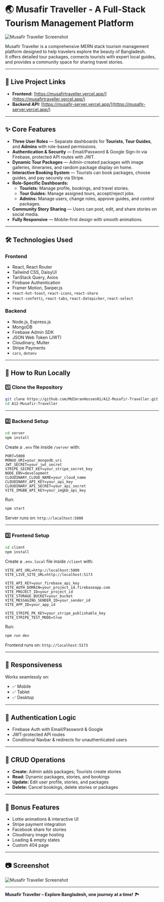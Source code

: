 
# 🌏 Musafir Traveller - A Full-Stack Tourism Management Platform

![Musafir Traveller Screenshot](https://i.ibb.co/1JJZ8P1F/musafir.png)

Musafir Traveller is a comprehensive MERN stack tourism management platform designed to help travelers explore the beauty of Bangladesh.  
It offers detailed tour packages, connects tourists with expert local guides, and provides a community space for sharing travel stories.

---

## 🔗 Live Project Links

- **Frontend:** [https://musafirtraveller.vercel.app/](https://musafirtraveller.vercel.app/)
- **Backend API:** [https://musafir-server.vercel.app/](https://musafir-server.vercel.app/)

---

## ✨ Core Features

- **Three User Roles** — Separate dashboards for **Tourists**, **Tour Guides**, and **Admins** with role-based permissions.
- **Authentication & Security** — Email/Password & Google Sign-In via Firebase, protected API routes with JWT.
- **Dynamic Tour Packages** — Admin-created packages with image galleries, itineraries, and random package display on home.
- **Interactive Booking System** — Tourists can book packages, choose guides, and pay securely via Stripe.
- **Role-Specific Dashboards:**
  - **Tourists:** Manage profile, bookings, and travel stories.
  - **Tour Guides:** Manage assigned tours, accept/reject jobs.
  - **Admins:** Manage users, change roles, approve guides, and control packages.
- **Community Story Sharing** — Users can post, edit, and share stories on social media.
- **Fully Responsive** — Mobile-first design with smooth animations.

---

## 🛠 Technologies Used

### **Frontend**
- React, React Router
- Tailwind CSS, DaisyUI
- TanStack Query, Axios
- Firebase Authentication
- Framer Motion, Swiper.js
- `react-hot-toast`, `react-icons`, `react-share`
- `react-confetti`, `react-tabs`, `react-datepicker`, `react-select`

### **Backend**
- Node.js, Express.js
- MongoDB
- Firebase Admin SDK
- JSON Web Token (JWT)
- Cloudinary, Multer
- Stripe Payments
- `cors`, `dotenv`

---

## 🚀 How to Run Locally

### 1️⃣ Clone the Repository
```bash
git clone https://github.com/MdImranHossen01/A12-Musafir-Traveller.git
cd A12-Musafir-Traveller
````

---

### 2️⃣ Backend Setup

```bash
cd server
npm install
```

Create a `.env` file inside `/server` with:

```env
PORT=5000
MONGO_URI=your_mongodb_uri
JWT_SECRET=your_jwt_secret
STRIPE_SECRET_KEY=your_stripe_secret_key
NODE_ENV=development
CLOUDINARY_CLOUD_NAME=your_cloud_name
CLOUDINARY_API_KEY=your_api_key
CLOUDINARY_API_SECRET=your_api_secret
VITE_IMGBB_API_KEY=your_imgbb_api_key
```

Run:

```bash
npm start
```

Server runs on: `http://localhost:5000`

---

### 3️⃣ Frontend Setup

```bash
cd client
npm install
```

Create a `.env.local` file inside `/client` with:

```env
VITE_API_URL=http://localhost:5000
VITE_LIVE_SITE_URL=http://localhost:5173

VITE_API_KEY=your_firebase_api_key
VITE_AUTH_DOMAIN=your_project_id.firebaseapp.com
VITE_PROJECT_ID=your_project_id
VITE_STORAGE_BUCKET=your_bucket
VITE_MESSAGING_SENDER_ID=your_sender_id
VITE_APP_ID=your_app_id

VITE_STRIPE_PK_KEY=your_stripe_publishable_key
VITE_STRIPE_TEST_MODE=true
```

Run:

```bash
npm run dev
```

Frontend runs on: `http://localhost:5173`

---

## 📱 Responsiveness

Works seamlessly on:

* ✅ Mobile
* ✅ Tablet
* ✅ Desktop

---

## 🔐 Authentication Logic

* Firebase Auth with Email/Password & Google
* JWT-protected API routes
* Conditional Navbar & redirects for unauthenticated users

---

## 🔄 CRUD Operations

* **Create:** Admin adds packages; Tourists create stories
* **Read:** Dynamic packages, stories, and bookings
* **Update:** Edit user profile, stories, and packages
* **Delete:** Cancel bookings, delete stories or packages

---

## 🎁 Bonus Features

* Lottie animations & interactive UI
* Stripe payment integration
* Facebook share for stories
* Cloudinary image hosting
* Loading & empty states
* Custom 404 page

---

## 📷 Screenshot

![Musafir Traveller Screenshot](https://i.ibb.co/1JJZ8P1F/musafir.png)

---

**Musafir Traveller – Explore Bangladesh, one journey at a time!** 🏞


